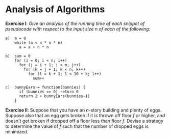 # Analysis of Algorithms
**Exercise I**: _Give an analysis of the running time of each snippet of pseudocode with respect to the input size n of each of the following:_
```
a)  a = 0
    while (a < n * n * n) 
      a = a + n * n
```

```
b)  sum = 0
    for (i = 0; i < n; i++)
      for (j = i + 1; j < n; j++)
        for (k = j + 1; k < n; k++)
          for (l = k + 1; l < 10 + k; l++)
            sum++
```
```
c)  bunnyEars = function(bunnies) {
      if (bunnies == 0) return 0
      return 2 + bunnyEars(bunnies-1)
    }
```

**Exercise II**:
Suppose that you have an _n_-story building and plenty of eggs. Suppose also that an egg gets broken if it is thrown off floor _f_ or higher, and doesn't get broken if dropped off a floor less than floor _f_. Devise a strategy to determine the value of _f_ such that the number of dropped eggs is minimized.
